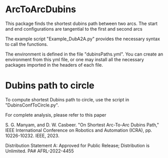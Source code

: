 # ArcToArcDubins
This package finds the shortest dubins path between two arcs.
The start and end configurations are tangential to the first and second arcs

The example script "Example_DubA2A.py" provides the necessary syntax to call the functions.

The environment is defined in the file "dubinsPaths.yml". 
You can create an environment from this yml file, or one may install all the necessary packages imported in the headers of each file.

# Dubins path to circle

To compute shortest Dubins path to circle, use the script in "DubinsConfToCircle.py".

For complete analysis, please refer to this paper 

S. G. Manyam, and D. W. Casbeer. "On Shortest Arc-To-Arc Dubins Path," IEEE International Conference on Robotics and Automation (ICRA), pp. 10226-10232. IEEE, 2023.

Distribution Statement A: Approved for Public Release; Distribution is Unlimited. PA# AFRL-2022-4455
